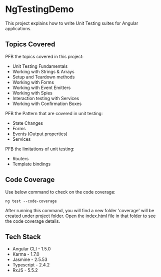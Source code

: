 # NgTestingDemo

This project explains how to write Unit Testing suites for Angular applications.

## Topics Covered

PFB the topics covered in this project:

* Unit Testing Fundamentals
* Working with Strings & Arrays
* Setup and Teardown methods
* Working with Forms
* Working with Event Emitters
* Working with Spies
* Interaction testing with Services
* Working with Confirmation Boxes

PFB the Pattern that are covered in unit testing:

* State Changes
* Forms
* Events (Output properties)
* Services

PFB the limitations of unit testing:

* Routers
* Template bindings

## Code Coverage

Use below command to check on the code coverage:

``
ng test --code-coverage
``

After running this command, you will find a new folder 'coverage' will be created under project folder. Open the index.html file in that folder to see the code coverage details.

## Tech Stack

* Angular CLI   - 1.5.0
* Karma         - 1.7.0
* Jasmine       - 2.5.53
* Typescript    - 2.4.2
* RxJS          - 5.5.2